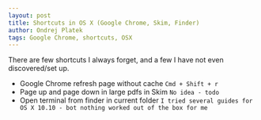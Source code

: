 ```yaml
---
layout: post
title: Shortcuts in OS X (Google Chrome, Skim, Finder)
author: Ondrej Platek
tags: Google Chrome, shortcuts, OSX 
---
```


There are few shortcuts I always forget, and a few I have not even discovered/set up.

- Google Chrome refresh page without cache ``Cmd + Shift + r``
- Page up and page down in large pdfs in Skim ``No idea - todo``
- Open terminal from finder in current folder ``I tried several guides for OS X 10.10 - bot nothing worked out of the box for me``

